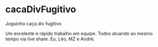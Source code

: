 # cacaDivFugitivo
Joguinho caça div fugitivo

Um excelente e rápido trabalho em equipe. Todos atuando ao mesmo tempo via live share.
Eu, Léo, MZ e André.
